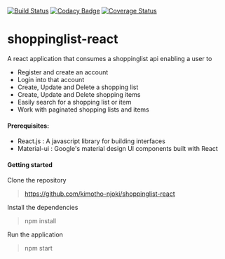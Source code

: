 [![Build Status](https://travis-ci.org/kimotho-njoki/shoppinglist-react.svg?branch=develop)](https://travis-ci.org/kimotho-njoki/shoppinglist-react)   [![Codacy Badge](https://api.codacy.com/project/badge/Grade/8351069c4b33460781b9de422c431ff0)](https://www.codacy.com/app/kimotho-njoki/shoppinglist-react?utm_source=github.com&amp;utm_medium=referral&amp;utm_content=kimotho-njoki/shoppinglist-react&amp;utm_campaign=Badge_Grade)   [![Coverage Status](https://coveralls.io/repos/github/kimotho-njoki/shoppinglist-react/badge.svg?branch=develop)](https://coveralls.io/github/kimotho-njoki/shoppinglist-react?branch=develop)

# shoppinglist-react
A react application that consumes a shoppinglist api enabling a user to 
* Register and create an account
* Login into that account
* Create, Update and Delete a shopping list
* Create, Update and Delete shopping items
* Easily search for a shopping list or item
* Work with paginated shopping lists and items

#### Prerequisites:

* React.js : A javascript library for building interfaces
* Material-ui : Google's material design UI components built with React

#### Getting started
Clone the repository
> https://github.com/kimotho-njoki/shoppinglist-react

Install the dependencies
> npm install

Run the application
> npm start

